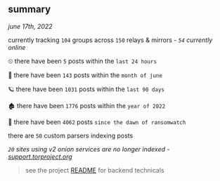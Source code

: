 
## summary
_june 17th, 2022_

currently tracking `104` groups across `150` relays & mirrors - _`54` currently online_

⏲ there have been `5` posts within the `last 24 hours`

🦈 there have been `143` posts within the `month of june`

🪐 there have been `1031` posts within the `last 90 days`

🏚 there have been `1776` posts within the `year of 2022`

🦕 there have been `4062` posts `since the dawn of ransomwatch`

there are `50` custom parsers indexing posts

_`20` sites using v2 onion services are no longer indexed - [support.torproject.org](https://support.torproject.org/onionservices/v2-deprecation/)_

> see the project [README](https://github.com/joshhighet/ransomwatch#ransomwatch--) for backend technicals
